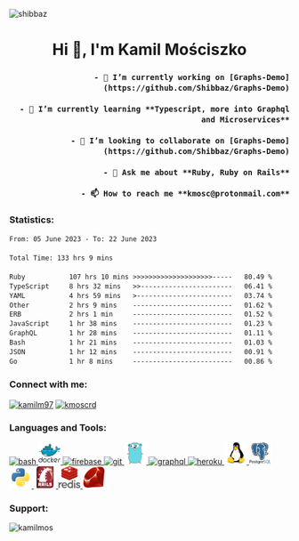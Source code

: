 <p align="left"> <img src="https://komarev.com/ghpvc/?username=shibbaz&label=Profile%20views&color=0e75b6&style=flat" alt="shibbaz" /> </p>

<h1 align="center">Hi 👋, I'm Kamil Mościszko<h3 align="right">


    - 🔭 I’m currently working on [Graphs-Demo](https://github.com/Shibbaz/Graphs-Demo)

    - 🌱 I’m currently learning **Typescript, more into Graphql and Microservices**

    - 👯 I’m looking to collaborate on [Graphs-Demo](https://github.com/Shibbaz/Graphs-Demo)

    - 💬 Ask me about **Ruby, Ruby on Rails**

    - 📫 How to reach me **kmosc@protonmail.com**
  
<h3 align="left">Statistics:</h3>
<!--START_SECTION:waka-->

```txt
From: 05 June 2023 - To: 22 June 2023

Total Time: 133 hrs 9 mins

Ruby           107 hrs 10 mins >>>>>>>>>>>>>>>>>>>>-----   80.49 %
TypeScript     8 hrs 32 mins   >>-----------------------   06.41 %
YAML           4 hrs 59 mins   >------------------------   03.74 %
Other          2 hrs 9 mins    -------------------------   01.62 %
ERB            2 hrs 1 min     -------------------------   01.52 %
JavaScript     1 hr 38 mins    -------------------------   01.23 %
GraphQL        1 hr 28 mins    -------------------------   01.11 %
Bash           1 hr 21 mins    -------------------------   01.03 %
JSON           1 hr 12 mins    -------------------------   00.91 %
Go             1 hr 8 mins     -------------------------   00.86 %
```

<!--END_SECTION:waka-->
<h3 align="left">Connect with me:</h3>
<p align="left">
<a href="https://linkedin.com/in/kamilm97" target="blank"><img align="center" src="https://raw.githubusercontent.com/rahuldkjain/github-profile-readme-generator/master/src/images/icons/Social/linked-in-alt.svg" alt="kamilm97" height="30" width="40" /></a>
<a href="https://www.youtube.com/c/kmoscrd" target="blank"><img align="center" src="https://raw.githubusercontent.com/rahuldkjain/github-profile-readme-generator/master/src/images/icons/Social/youtube.svg" alt="kmoscrd" height="30" width="40" /></a>
</p>
<h3 align="left">Languages and Tools:</h3>
<p align="left"> <a href="https://www.gnu.org/software/bash/" target="_blank" rel="noreferrer"> <img src="https://www.vectorlogo.zone/logos/gnu_bash/gnu_bash-icon.svg" alt="bash" width="40" height="40"/> </a> <a href="https://www.docker.com/" target="_blank" rel="noreferrer"> <img src="https://raw.githubusercontent.com/devicons/devicon/master/icons/docker/docker-original-wordmark.svg" alt="docker" width="40" height="40"/> </a> <a href="https://firebase.google.com/" target="_blank" rel="noreferrer"> <img src="https://www.vectorlogo.zone/logos/firebase/firebase-icon.svg" alt="firebase" width="40" height="40"/> </a> <a href="https://git-scm.com/" target="_blank" rel="noreferrer"> <img src="https://www.vectorlogo.zone/logos/git-scm/git-scm-icon.svg" alt="git" width="40" height="40"/> </a> <a href="https://golang.org" target="_blank" rel="noreferrer"> <img src="https://raw.githubusercontent.com/devicons/devicon/master/icons/go/go-original.svg" alt="go" width="40" height="40"/> </a> <a href="https://graphql.org" target="_blank" rel="noreferrer"> <img src="https://www.vectorlogo.zone/logos/graphql/graphql-icon.svg" alt="graphql" width="40" height="40"/> </a> <a href="https://heroku.com" target="_blank" rel="noreferrer"> <img src="https://www.vectorlogo.zone/logos/heroku/heroku-icon.svg" alt="heroku" width="40" height="40"/> </a> <a href="https://www.linux.org/" target="_blank" rel="noreferrer"> <img src="https://raw.githubusercontent.com/devicons/devicon/master/icons/linux/linux-original.svg" alt="linux" width="40" height="40"/> </a> <a href="https://www.postgresql.org" target="_blank" rel="noreferrer"> <img src="https://raw.githubusercontent.com/devicons/devicon/master/icons/postgresql/postgresql-original-wordmark.svg" alt="postgresql" width="40" height="40"/> </a> <a href="https://www.python.org" target="_blank" rel="noreferrer"> <img src="https://raw.githubusercontent.com/devicons/devicon/master/icons/python/python-original.svg" alt="python" width="40" height="40"/> </a> <a href="https://rubyonrails.org" target="_blank" rel="noreferrer"> <img src="https://raw.githubusercontent.com/devicons/devicon/master/icons/rails/rails-original-wordmark.svg" alt="rails" width="40" height="40"/> </a> <a href="https://redis.io" target="_blank" rel="noreferrer"> <img src="https://raw.githubusercontent.com/devicons/devicon/master/icons/redis/redis-original-wordmark.svg" alt="redis" width="40" height="40"/> </a> <a href="https://www.ruby-lang.org/en/" target="_blank" rel="noreferrer"> <img src="https://raw.githubusercontent.com/devicons/devicon/master/icons/ruby/ruby-original.svg" alt="ruby" width="40" height="40"/> </a> </p>

<h3 align="left">Support:</h3>
<p><a href="https://ko-fi.com/kamilmos"> <img align="left" src="https://cdn.ko-fi.com/cdn/kofi3.png?v=3" height="50" width="210" alt="kamilmos" /></a></p><br><br>
